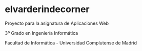 # elvarderindecorner
Proyecto para la asignatura de Aplicaciones Web

3º Grado en Ingeniería Informática

Facultad de Informática - Universidad Complutense de Madrid
